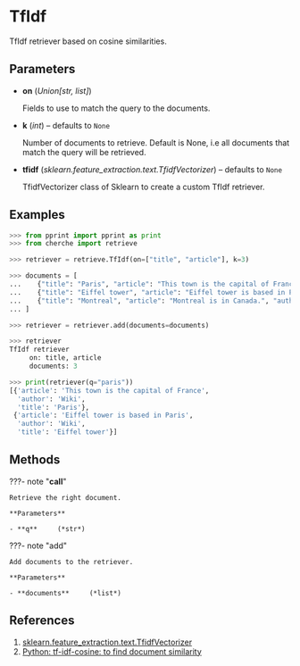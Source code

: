 # TfIdf

TfIdf retriever based on cosine similarities.



## Parameters

- **on** (*Union[str, list]*)

    Fields to use to match the query to the documents.

- **k** (*int*) – defaults to `None`

    Number of documents to retrieve. Default is None, i.e all documents that match the query will be retrieved.

- **tfidf** (*sklearn.feature_extraction.text.TfidfVectorizer*) – defaults to `None`

    TfidfVectorizer class of Sklearn to create a custom TfIdf retriever.



## Examples

```python
>>> from pprint import pprint as print
>>> from cherche import retrieve

>>> retriever = retrieve.TfIdf(on=["title", "article"], k=3)

>>> documents = [
...    {"title": "Paris", "article": "This town is the capital of France", "author": "Wiki"},
...    {"title": "Eiffel tower", "article": "Eiffel tower is based in Paris", "author": "Wiki"},
...    {"title": "Montreal", "article": "Montreal is in Canada.", "author": "Wiki"},
... ]

>>> retriever = retriever.add(documents=documents)

>>> retriever
TfIdf retriever
     on: title, article
     documents: 3

>>> print(retriever(q="paris"))
[{'article': 'This town is the capital of France',
  'author': 'Wiki',
  'title': 'Paris'},
 {'article': 'Eiffel tower is based in Paris',
  'author': 'Wiki',
  'title': 'Eiffel tower'}]
```

## Methods

???- note "__call__"

    Retrieve the right document.

    **Parameters**

    - **q**     (*str*)    
    
???- note "add"

    Add documents to the retriever.

    **Parameters**

    - **documents**     (*list*)    
    
## References

1. [sklearn.feature_extraction.text.TfidfVectorizer](https://scikit-learn.org/stable/modules/generated/sklearn.feature_extraction.text.TfidfVectorizer.html)
2. [Python: tf-idf-cosine: to find document similarity](https://stackoverflow.com/questions/12118720/python-tf-idf-cosine-to-find-document-similarity)

